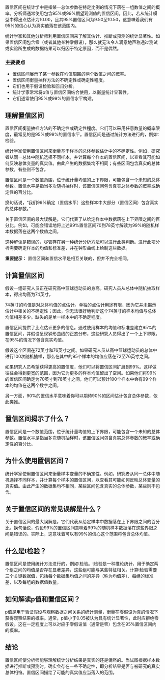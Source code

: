 置信区间在统计学中是指某一总体参数在特定比例的情况下落在一组数值之间的概率。分析师通常使用包含95%或99%期望观测值的置信区间。因此，若从统计模型中得出点估计为10.00，且其95%置信区间为9.50至10.50，这意味着我们有95%的信心认为真实值落在该范围内。

统计学家和其他分析师利用置信区间来了解其估计、推断或预测的统计显著性。如果置信区间包含零（或者其他某种零假设），那么就无法令人满意地声称通过测试或实验所生成的数据结果可以归因于特定原因，而不是偶然。

### 主要要点

- 置信区间展示了某一参数在均值周围的两个数值之间的概率。
- 置信区间衡量抽样方法的不确定性或确定性程度。
- 它们也用于假设检验和回归分析。
- 统计学家常常将p值与置信区间结合使用，以衡量统计显著性。
- 它们通常使用95%或99%的置信水平构建。

## 理解置信区间

置信区间衡量抽样方法的不确定性或确定性程度。它们可以采用任意数量的概率限度，最常见的是95%或99%的置信水平。置信区间是通过统计方法进行的，例如t检验。

统计学家使用置信区间来衡量基于样本的总体参数估计中的不确定性。例如，研究者从同一总体中随机选择不同样本，并计算每个样本的置信区间，以查看其可能如何反映总体变量的真实值。由此产生的数据集均不相同；有些区间包含真实的总体参数，有些则不包含。

置信区间是一个数值范围，位于统计量均值的上下界限，可能包含一个未知的总体参数。置信水平是指当多次随机抽样时，该置信区间包含真实总体参数的概率或确定性的百分比。

换句话说，“我们99%确定（置信水平）这些样本中大部分（置信区间）包含真实的总体参数。”

关于置信区间的最大误解是，它们代表了从给定样本中数据落在上下界限之间的百分比。例如，可能会错误地将上述99%置信区间70到78英寸解读为99%的随机样本数据落在这两个数值之间。

这种解读是错误的，尽管存在另一种统计分析方法可以进行此类判断。进行此项分析需要确定样本的均值和标准差，并在钟形曲线上绘制这些数据。

**重要提示：** 置信区间和置信水平是相互关联的，但并不完全相同。

## 计算置信区间

假设一组研究人员正在研究高中篮球运动员的身高。研究人员从总体中随机抽取样本，得出均高为74英寸。

74英寸的均值是对总体均值的点估计。单独的点估计用途有限，因为它并未揭示估计中相关的不确定性；因此，你无法很好地判断这个74英寸的样本均值与总体均值相差多少。缺失的是单一样本中的不确定程度。

置信区间提供了比点估计更多的信息。通过使用样本的均值和标准差建立95%的置信区间，并假设呈现钟形曲线的正态分布，这些研究人员得出了一个上下界限，在95%的情况下包含真实均值。

假设这个区间在72英寸和76英寸之间。如果研究人员从高中篮球运动员的总体中进行100次随机抽样，那么在其中的95个样本的均值应落在72至76英寸之间。

如果研究人员希望获得更高的置信度，他们可以将置信区间扩展到99%。这样做往往会得到更宽的范围，因为它为更多的样本均值留出了空间。如果他们将99%的置信区间确定为70英寸到78英寸之间，他们可以预计100个样本中会有99个样本的均值在这两个数字之间。

另一方面，90%的置信水平意味着你可以期待90%的区间估计包含总体参数，依此类推。

## 置信区间揭示了什么？

置信区间是一个数值范围，位于统计量均值的上下界限，可能包含一个未知的总体参数。置信水平是指当多次随机抽样时，该置信区间包含真实总体参数的概率或确定性的百分比。

## 为什么使用置信区间？

统计学家使用置信区间来衡量样本变量的不确定性。例如，研究者从同一总体中随机选择不同样本，并计算每个样本的置信区间，以查看其可能如何反映总体变量的真实值。由此产生的数据集均不相同，某些区间包含真实的总体参数，某些则不包含。

## 关于置信区间的常见误解是什么？

关于置信区间的最大误解是，它们代表从给定样本中数据落在上下界限之间的百分比。换句话说，假设99%的置信区间意味着99%的随机样本数据落在这些界限之间是错误的。实际上，这意味着可以有99%的信心这个范围将包含总体均值。

## 什么是t检验？

置信区间是使用统计方法进行的，例如t检验。t检验是一种推论统计，用于确定两个组之间的均值是否存在显著差异，这些组可能与某些特征相关。计算t检验需要三个关键数据值，包括每个数据集均值之间的差异（称为均值差）、每组的标准差，以及每组的数据值数量。

## 如何解读p值和置信区间？

p值是用于验证假设与观察数据之间关系的统计测量，衡量在零假设为真的情况下获得观察结果的概率。通常，p值小于0.05被认为具有统计显著性，此时应拒绝零假设。这在一定程度上可以对应于零假设值（通常是零）包含在95%置信区间内的概率。

## 结论

置信区间使分析师能够理解统计分析结果是真实的还是偶然的。当试图根据样本数据进行推断或预测时，确实会存在一些不确定性，即分析结果是否与被研究的真实总体相符。置信区间描绘了可能的真实值应当落入的范围。